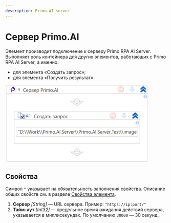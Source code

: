 ```yaml
---
description: Primo.AI server
---
```


# Сервер Primo.AI

Элемент производит подключение к серверу Primo RPA AI Server. Выполняет роль контейнера для других элементов, работающих с Primo RPA AI Server, а именно:
* для элемента «Создать запрос»;
* для элемента «Получить результат».

![](<../../../.gitbook/assets1/windows_items/WFAttachPrimoAIServer.png>)


## Свойства
Символ `*` указывает на обязательность заполнения свойства. Описание общих свойств см. в разделе [Свойства элемента](https://docs.primo-rpa.ru/primo-rpa/primo-studio/process/elements#svoistva-elementa).

1. **Сервер** *[String]* — URL сервера. Пример: `"https://ip:port/"`
2. **Тайм-аут** *[Int32]* — предельное время ожидания действий сервера, указывается в миллисекундах. По умолчанию `30000` — 30 секунд. 
